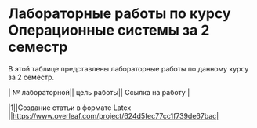 # Лабораторные работы по курсу Операционные системы за 2 семестр
В этой таблице представлены лабораторные работы по данному курсу за 2 семестр.

| № лабораторной|| цель работы|| Ссылка на работу | 

|1||Создание статьи в формате Latex ||https://www.overleaf.com/project/624d5fec77cc1f739de67bac|